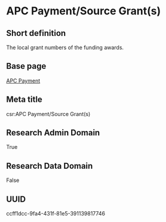 # APC Payment/Source Grant(s)
## Short definition
The local grant numbers of the funding awards.
## Base page
[APC Payment](../../Objects/APC%20Payment.md)
## Meta title
csr:APC Payment/Source Grant(s)
## Research Admin Domain
True
## Research Data Domain
False
## UUID
ccff1dcc-9fa4-431f-81e5-391139817746
